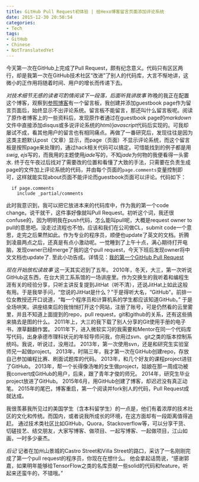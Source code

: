 ```yaml
---
title: GitHub Pull Request初体验 | 给Hexo博客留言页面添加评论系统
date: 2015-12-30 20:58:54
categories:
- Tech
tags:
- GitHub
- Chinese
- NotTranslatedYet
---
```


今天第一次在GitHub上完成了Pull Request，颇有纪念意义。代码只有区区两行，却是我第一次在GitHub技术社区“改进”了别人的代码库，大言不惭地讲，这微小的正作用将随着时间、用户的增长而传递下去。

*对技术细节无感的读者可酌情阅读下一段落，后面听我讲故事*
昨晚的我正在配置这个博客，观察到[参照博客](https://www.haomwei.com/)有一个留言板，我创建并添加guestbook page作为留言页面后，始终显示不出评论系统。留言板不能留言，那还叫什么留言板呢。阅读了原作者博客上的一些资料后，发现原作者通过在guestbook page的*markdown*文件中直接添加disqus或多说评论系统的*html/javascript*代码后实现的。可我却屡试不成，看其他用户的留言也有相同痛点。再做了一番研究后，发现往往是因为这类主题默认post（文章）显示，而page（页面）不显示评论系统，而这个留言板是按照page来处理的，通过hack相关代码可以搞定。可惜能找到的例子都是用*swig*, *ejs*写的，而我用的主题使用*jade*写的，不知*jade*为何物的我便看得一头雾水.
终于在午夜过后找对了需要改的位置和看懂了大致的手法，只需要在负责生成page的文件加上评论系统的代码，并由每个页面的`page.comments`变量控制即可，这样就能实现about页面不能评论而guestbook页面可以评论。代码如下：
```
  if page.comments
    include _partial/comments
```
此时我意识到，我可以把它放进本来的代码库中，作为我的第一个code change。说干就干，这件事好像就叫Pull Request。初听这个词，我还很confuse的，因为明明我在push代码，怎么能叫pull呢，大概是request owner to pull的意思吧。没走过流程也不怕，应该和我们在公司做CL，submit code一个意思，走完之后果然如此。作为专业的程序员，顺便也update了英文的文档。折腾到凌晨两点之后，还真是有点小激动呢。一觉睡到了上午十点，满心期待打开电脑，发现owner已经merge了我的这个pull request，今天下班后发现owner将中文文档也update了.
至此小功告成。详情见：[我的第一个GitHub Pull Request](https://github.com/tufu9441/maupassant-hexo/pull/32)


*现在开始放松读故事*
这一天其实迟到了五年。
2010年，冬天，大三，第一次听说GitHub这东西，在台大资工系系馆的一场讲座里。作为交换生的我听着和编程生涯有关的经验分享，只听主讲反复提到JitHat（听不清），还说JitHat上如此这般有用。于是我举手问，“您说的JitHat是什么？”于是得听大名，“GitHub"。前排一位女教授还开口说道，“每一个程序员和计算机系的学生都应该知道GitHub。” 于是全场哄笑。讲座结束后的我悄悄打开这个网站，注册了账号，可是仍然看的云里雾里，并且不知道上面提到的repo，pull request，git和github的关系，还有这些搞来搞去是图的什么。
2011年上，大三的我下载了别人分享的Git使用手册的电子书，潦草翻翻作罢。
2011年下，进入微软实习的我需要和Mentor在同一个代码库写代码，出身承德市理科状元的年轻导师问我，你用过svn、git之类的版本控制系统吗。我说，听说过，没用过。
2013年，第一次使用svn，还是和研究生实验室师兄一起做project。
2013年，时隔三年，我才第一次在GitHub创建repo，存放自己参加编程比赛、刷面试题库的代码。
2013年，和几个好友的课程project进驻了GitHub。
2013年，帮一个长得像汤唯的女生做project，姑娘在那一周成功被我convert成GitHub的用户，后来，跟了青年才俊的师兄。
2014年，研究生毕业project放进了GitHub。
2015年6月，用GitHub创建了博客，却迟迟没有真正动笔。
2015年的尾巴，博客重启，第一个阅读并fork别人的代码，Pull Request成就达成。

我很羡慕我所见过的美国学生（含本科留学生）的一点是，他们有着浓厚的技术社区的文化和传统。而国内，或者说我所成长的环境，在这方面却有一段距离值得追赶。
通过技术类社区比如GitHub，Quora，Stackoverflow等，可以分享干货、切磋技艺、结交朋友，大家写博客、做项目、一起写博客、一起做项目，江山如画，一时多少豪杰。

*后记*
记者在加州山景城的Castro Street和Villa Street的路口，采访了一名刚刚完成了第一个pull request的程序员，你现在在想什么。
他会拿起话筒说，“感谢郭嘉，如果明年能够给TensorFlow之类的名库贡献一些solid的代码和feature，听起来还蛮牛的，不错哦。”